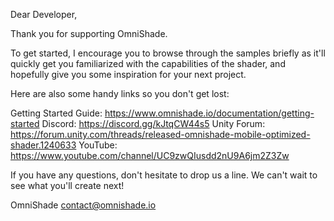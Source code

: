 Dear Developer,

Thank you for supporting OmniShade.

To get started, I encourage you to browse through the samples briefly
as it'll quickly get you familiarized with the capabilities of the shader,
and hopefully give you some inspiration for your next project.

Here are also some handy links so you don't get lost:

Getting Started Guide: https://www.omnishade.io/documentation/getting-started
Discord: https://discord.gg/kJtqCW44s5
Unity Forum: https://forum.unity.com/threads/released-omnishade-mobile-optimized-shader.1240633
YouTube: https://www.youtube.com/channel/UC9zwQIusdd2nU9A6jm2Z3Zw

If you have any questions, don't hesitate to drop us a line.
We can't wait to see what you'll create next!

OmniShade
contact@omnishade.io